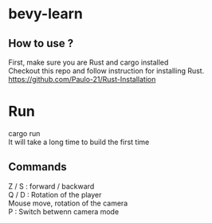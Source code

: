 # bevy-learn
## How to use ?
First, make sure you are Rust and cargo installed<br>
Checkout this repo and follow instruction for installing Rust.<br>
https://github.com/Paulo-21/Rust-Installation

# Run
cargo run<br>
It will take a long time to build the first time
## Commands
Z / S : forward / backward <br>
Q / D : Rotation of the player <br>
Mouse move, rotation of the camera <br>
P : Switch betwenn camera mode <br>

